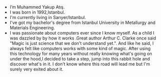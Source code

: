 - I’m Muhammed Yakup Atış.
- I was born in 1992,Istanbul.
- I'm currently living in Sarıyer/Istanbul.
- I've got my bachelor's degree from Istanbul University in Metallurgy and Materials Engineering.
- I was passionate about computers ever since I know myself. As a child I was dazzled by by how it works .Great author Arthur C. Clarke once said "Magic is just science that we don't understand yet.". And like he said, I always felt like computers works with some kind of magic. After using this technology for many years without really knowing what's going on under the hood,I decided to take a step, jump into this rabbit hole and discover what's in it. I don't know where this road will lead me but I'm surely very exited about it.
